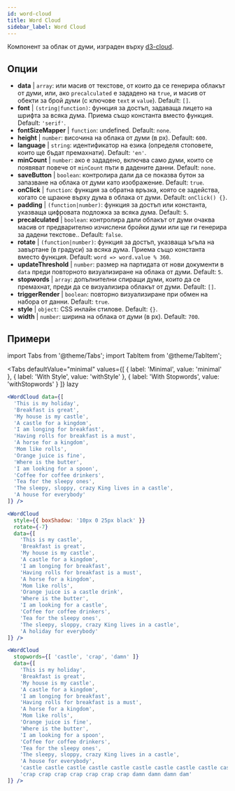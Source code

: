 ```yaml
---
id: word-cloud 
title: Word Cloud
sidebar_label: Word Cloud
---
```


Компонент за облак от думи, изграден върху [d3-cloud](https://github.com/jasondavies/d3-cloud).

## Опции

* __data__ | `array`: или масив от текстове, от които да се генерира облакът от думи, или, ако `precalculated` е зададено на `true`, и масив от обекти за брой думи (с ключове `text` и `value`). Default: `[]`.
* __font__ | `(string|function)`: функция за достъп, задаваща лицето на шрифта за всяка дума. Приема също константа вместо функция. Default: `'serif'`.
* __fontSizeMapper__ | `function`: undefined. Default: `none`.
* __height__ | `number`: височина на облака от думи (в px). Default: `600`.
* __language__ | `string`: идентификатор на езика (определя стоповете, които ще бъдат премахнати). Default: `'en'`.
* __minCount__ | `number`: ако е зададено, включва само думи, които се появяват повече от `minCount` пъти в дадените данни. Default: `none`.
* __saveButton__ | `boolean`: контролира дали да се показва бутон за запазване на облака от думи като изображение. Default: `true`.
* __onClick__ | `function`: функция за обратна връзка, която се задейства, когато се щракне върху дума в облака от думи. Default: `onClick() {}`.
* __padding__ | `(function|number)`: функция за достъп или константа, указваща цифровата подложка за всяка дума. Default: `5`.
* __precalculated__ | `boolean`: контролира дали облакът от думи очаква масив от предварително изчислени бройки думи или ще ги генерира за дадени текстове.. Default: `false`.
* __rotate__ | `(function|number)`: функция за достъп, указваща ъгъла на завъртане (в градуси) за всяка дума. Приема също константа вместо функция. Default: `word => word.value % 360`.
* __updateThreshold__ | `number`: размер на партидата от нови документи в `data` преди повторното визуализиране на облака от думи. Default: `5`.
* __stopwords__ | `array`: допълнителни спиращи думи, които да се премахнат, преди да се визуализира облакът от думи. Default: `[]`.
* __triggerRender__ | `boolean`: повторно визуализиране при обмен на набора от данни. Default: `true`.
* __style__ | `object`: CSS инлайн стилове. Default: `{}`.
* __width__ | `number`: ширина на облака от думи (в px). Default: `700`.


## Примери

import Tabs from '@theme/Tabs';
import TabItem from '@theme/TabItem';

<Tabs
    defaultValue="minimal"
    values={[
        { label: 'Minimal', value: 'minimal' },
        { label: 'With Style', value: 'withStyle' },
        { label: 'With Stopwords', value: 'withStopwords' }
    ]}
    lazy
>

<TabItem value="minimal">

```jsx live
<WordCloud data={[
  'This is my holiday', 
  'Breakfast is great', 
  'My house is my castle', 
  'A castle for a kingdom', 
  'I am longing for breakfast',
  'Having rolls for breakfast is a must',
  'A horse for a kingdom',
  'Mom like rolls',
  'Orange juice is fine',
  'Where is the butter',
  'I am looking for a spoon',
  'Coffee for coffee drinkers',
  'Tea for the sleepy ones',
  'The sleepy, sloppy, crazy King lives in a castle',
  'A house for everybody'
]} />
```
</TabItem>

<TabItem value="withStyle">

```jsx live
<WordCloud 
  style={{ boxShadow: '10px 0 25px black' }}
  rotate={-7}
  data={[
    'This is my castle', 
    'Breakfast is great', 
    'My house is my castle', 
    'A castle for a kingdom', 
    'I am longing for breakfast',
    'Having rolls for breakfast is a must',
    'A horse for a kingdom',
    'Mom like rolls',
    'Orange juice is a castle drink',
    'Where is the butter',
    'I am looking for a castle',
    'Coffee for coffee drinkers',
    'Tea for the sleepy ones',
    'The sleepy, sloppy, crazy King lives in a castle',
    'A holiday for everybody'
]} />
```
</TabItem>

<TabItem value="withStopwords">

```jsx live
<WordCloud 
  stopwords={[ 'castle', 'crap', 'damn' ]}
  data={[
    'This is my holiday', 
    'Breakfast is great', 
    'My house is my castle', 
    'A castle for a kingdom', 
    'I am longing for breakfast',
    'Having rolls for breakfast is a must',
    'A horse for a kingdom',
    'Mom like rolls',
    'Orange juice is fine',
    'Where is the butter',
    'I am looking for a spoon',
    'Coffee for coffee drinkers',
    'Tea for the sleepy ones',
    'The sleepy, sloppy, crazy King lives in a castle',
    'A house for everybody',
    'castle castle castle castle castle castle castle castle castle castle',
    'crap crap crap crap crap crap crap damn damn damn dam'
]} />
```

</TabItem>

</Tabs>
